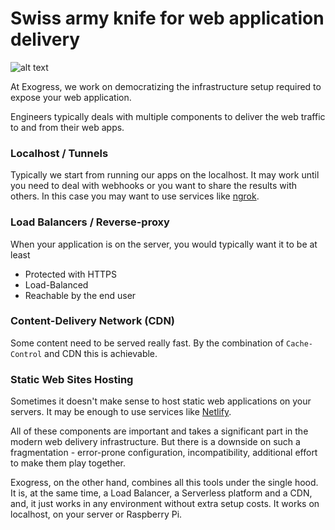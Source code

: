 Swiss army knife for web application delivery
=============================================

![alt text](https://app.exogress.com/exogress.png "Exogress")

At Exogress, we work on democratizing the infrastructure setup required to expose your web application.


Engineers typically deals with multiple components to deliver the web traffic to and from their web apps.

### Localhost / Tunnels
Typically we start from running our apps on the localhost. It may work until you need to deal with webhooks or  you want
to share the results with others. In this case you may want to use services like [ngrok](https://ngrok.com).

### Load Balancers / Reverse-proxy
When your application is on the server, you would typically want it to be at least 

- Protected with HTTPS
- Load-Balanced
- Reachable by the end user

### Content-Delivery Network (CDN)
Some content need to be served really fast. By the combination of `Cache-Control` and CDN this is achievable.

### Static Web Sites Hosting
Sometimes it doesn't make sense to host static web applications on your servers. It may be enough to use services like 
[Netlify](https://www.netlify.com).

All of these components are important and takes a significant part in the modern web delivery infrastructure. But there is 
a downside on such a fragmentation - error-prone configuration, incompatibility, additional effort to make them play together.

Exogress, on the other hand, combines all this tools under the single hood. It is, at the same time, a Load Balancer,
a Serverless platform and a CDN, and, it just works in any environment without extra setup costs. It works on localhost, 
on your server or Raspberry Pi.
